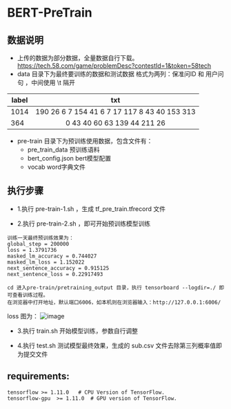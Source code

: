 # BERT-PreTrain

## 数据说明
- 上传的数据为部分数据，全量数据自行下载。 https://tech.58.com/game/problemDesc?contestId=1&token=58tech
- data 目录下为最终要训练的数据和测试数据
格式为两列：保准问ID 和 用户问句 ，中间使用 \t 隔开

label      | txt 
---------- | :-------------:
1014       | 190 26 6 7 154 41 6 7 17 117 8 43 40 153 313
364        | 0 43 40 60 63 139 44 211 26

- pre-train 目录下为预训练使用数据，包含文件有：
  - pre_train_data        预训练语料
  - bert_config.json      bert模型配置
  - vocab                 word字典文件

## 执行步骤
- 1.执行 pre-train-1.sh ，生成 tf_pre_train.tfrecord 文件

- 2.执行 pre-train-2.sh ，即可开始预训练模型训练

```
训练一天最终预训练效果为：
global_step = 200000
loss = 1.3791736
masked_lm_accuracy = 0.744027
masked_lm_loss = 1.152022
next_sentence_accuracy = 0.915125
next_sentence_loss = 0.22917493
```

```
cd 进入pre-train/pretraining_output 目录，执行 tensorboard --logdir=./ 即可查看训练过程。
在浏览器中打开地址，默认端口6006，如本机则在浏览器输入：http://127.0.0.1:6006/
```
loss 图为：
![image](https://github.com/syzong/images/blob/master/58_pre_train_loss.png)


- 3.执行 train.sh 开始模型训练，参数自行调整

- 4.执行 test.sh 测试模型最终效果，生成的 sub.csv 文件去除第三列概率值即为提交文件



## requirements:
```
tensorflow >= 1.11.0   # CPU Version of TensorFlow.
tensorflow-gpu  >= 1.11.0  # GPU version of TensorFlow.
```

